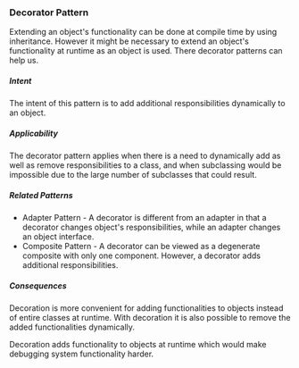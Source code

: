 ### Decorator Pattern

Extending an object's functionality can be done at compile time by using inheritance. However it might be necessary to extend
an object's functionality at runtime as an object is used. There decorator patterns can help us.

##### Intent

The intent of this pattern is to add additional responsibilities dynamically to an object.

##### Applicability

The decorator pattern applies when there is a need to dynamically add as well as remove responsibilities to a class, and when
subclassing would be impossible due to the large number of subclasses that could result.

##### Related Patterns

* Adapter Pattern - A decorator is different from an adapter in that a decorator changes object's responsibilities, while an
adapter changes an object interface.
* Composite Pattern - A decorator can be viewed as a degenerate composite with only one component. However, a decorator adds
additional responsibilities.

##### Consequences

Decoration is more convenient for adding functionalities to objects instead of entire classes at runtime. With decoration it 
is also possible to remove the added functionalities dynamically.

Decoration adds functionality to objects at runtime which would make debugging system functionality harder.
